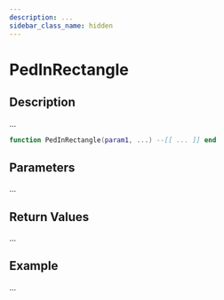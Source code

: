 ```yaml
---
description: ...
sidebar_class_name: hidden
---
```


# PedInRectangle

## Description

...

```lua
function PedInRectangle(param1, ...) --[[ ... ]] end
```

## Parameters

...

## Return Values

...

## Example

...

